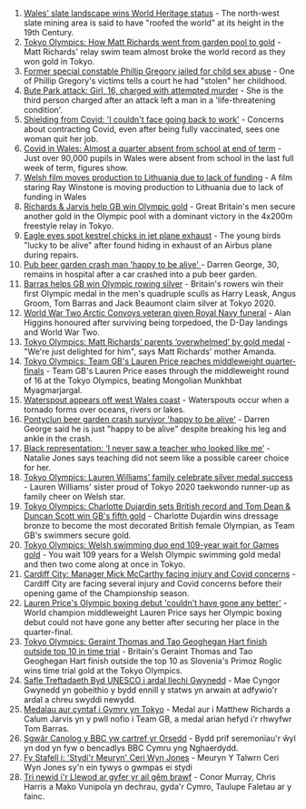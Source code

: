 1. [Wales' slate landscape wins World Heritage status](https://www.bbc.co.uk/news/uk-wales-57986167) - The north-west slate mining area is said to have "roofed the world" at its height in the 19th Century.
2. [Tokyo Olympics: How Matt Richards went from garden pool to gold](https://www.bbc.co.uk/news/uk-wales-57994645) - Matt Richards' relay swim team almost broke the world record as they won gold in Tokyo.
3. [Former special constable Phillip Gregory jailed for child sex abuse](https://www.bbc.co.uk/news/uk-wales-57994650) - One of Phillip Gregory's victims tells a court he had "stolen" her childhood.
4. [Bute Park attack: Girl, 16, charged with attempted murder](https://www.bbc.co.uk/news/uk-wales-57994643) - She is the third person charged after an attack left a man in a 'life-threatening condition'.
5. [Shielding from Covid: 'I couldn't face going back to work'](https://www.bbc.co.uk/news/uk-wales-57995550) - Concerns about contracting Covid, even after being fully vaccinated, sees one woman quit her job.
6. [Covid in Wales: Almost a quarter absent from school at end of term](https://www.bbc.co.uk/news/uk-wales-politics-57996960) - Just over 90,000 pupils in Wales were absent from school in the last full week of term, figures show.
7. [Welsh film moves production to Lithuania due to lack of funding](https://www.bbc.co.uk/news/uk-wales-57986735) - A film staring Ray Winstone is moving production to Lithuania due to lack of funding in Wales
8. [Richards & Jarvis help GB win Olympic gold](https://www.bbc.co.uk/sport/olympics/57993545) - Great Britain's men secure another gold in the Olympic pool with a dominant victory in the 4x200m freestyle relay in Tokyo.
9. [Eagle eyes spot kestrel chicks in jet plane exhaust](https://www.bbc.co.uk/news/uk-wales-57992207) - The young birds "lucky to be alive" after found hiding in exhaust of an Airbus plane during repairs.
10. [Pub beer garden crash man 'happy to be alive' ](https://www.bbc.co.uk/news/uk-wales-57983966) - Darren George, 30, remains in hospital after a car crashed into a pub beer garden.
11. [Barras helps GB win Olympic rowing silver](https://www.bbc.co.uk/sport/olympics/57993357) - Britain's rowers win their first Olympic medal in the men's quadruple sculls as Harry Leask, Angus Groom, Tom Barras and Jack Beaumont claim silver at Tokyo 2020.
12. [World War Two Arctic Convoys veteran given Royal Navy funeral](https://www.bbc.co.uk/news/uk-wales-57976879) - Alan Higgins honoured after surviving being torpedoed, the D-Day landings and World War Two.
13. [Tokyo Olympics: Matt Richards’ parents ‘overwhelmed’ by gold medal](https://www.bbc.co.uk/news/uk-wales-57999903) - "We're just delighted for him", says Matt Richards' mother Amanda.
14. [Tokyo Olympics: Team GB's Lauren Price reaches middleweight quarter-finals](https://www.bbc.co.uk/sport/av/olympics/57994254) - Team GB's Lauren Price eases through the middleweight round of 16 at the Tokyo Olympics, beating Mongolian Munkhbat Myagmarjargal.
15. [Waterspout appears off west Wales coast](https://www.bbc.co.uk/news/uk-wales-57989175) - Waterspouts occur when a tornado forms over oceans, rivers or lakes.
16. [Pontyclun beer garden crash survivor 'happy to be alive'](https://www.bbc.co.uk/news/uk-wales-57992208) - Darren George said he is just "happy to be alive" despite breaking his leg and ankle in the crash.
17. [Black representation: ‘I never saw a teacher who looked like me’](https://www.bbc.co.uk/news/uk-wales-57983960) - Natalie Jones says teaching did not seem like a possible career choice for her.
18. [Tokyo Olympics: Lauren Williams' family celebrate silver medal success](https://www.bbc.co.uk/news/uk-wales-57978726) - Lauren Williams' sister proud of Tokyo 2020 taekwondo runner-up as family cheer on Welsh star.
19. [Tokyo Olympics: Charlotte Dujardin sets British record and Tom Dean & Duncan Scott win GB's fifth gold](https://www.bbc.co.uk/sport/olympics/57993948) - Charlotte Dujardin wins dressage bronze to become the most decorated British female Olympian, as Team GB's swimmers secure gold.
20. [Tokyo Olympics: Welsh swimming duo end 109-year wait for Games gold](https://www.bbc.co.uk/sport/wales/57994794) - You wait 109 years for a Welsh Olympic swimming gold medal and then two come along at once in Tokyo.
21. [Cardiff City: Manager Mick McCarthy facing injury and Covid concerns](https://www.bbc.co.uk/sport/football/57992031) - Cardiff City are facing several injury and Covid concerns before their opening game of the Championship season.
22. [Lauren Price's Olympic boxing debut 'couldn't have gone any better'](https://www.bbc.co.uk/sport/av/olympics/57994655) - World champion middleweight Lauren Price says her Olympic boxing debut could not have gone any better after securing her place in the quarter-final.
23. [Tokyo Olympics: Geraint Thomas and Tao Geoghegan Hart finish outside top 10 in time trial](https://www.bbc.co.uk/sport/olympics/57986021) - Britain's Geraint Thomas and Tao Geoghegan Hart finish outside the top 10 as Slovenia's Primoz Roglic wins time trial gold at the Tokyo Olympics.
24. [Safle Treftadaeth Byd UNESCO i ardal llechi Gwynedd](https://www.bbc.co.uk/newyddion/57994907) - Mae Cyngor Gwynedd yn gobeithio y bydd ennill y statws yn arwain at adfywio'r ardal a chreu swyddi newydd.
25. [Medalau aur cyntaf i Gymry yn Tokyo](https://www.bbc.co.uk/newyddion/57995205) - Medal aur i Matthew Richards a Calum Jarvis yn y pwll nofio i Team GB, a medal arian hefyd i'r rhwyfwr Tom Barras.
26. [Sgwâr Canolog y BBC yw cartref yr Orsedd](https://www.bbc.co.uk/newyddion/57949114) - Bydd prif seremonïau'r ŵyl yn dod yn fyw o bencadlys BBC Cymru yng Nghaerdydd.
27. [Fy Stafell i: 'Stydi'r Meuryn' Ceri Wyn Jones](https://www.bbc.co.uk/newyddion/57975995) - Meuryn Y Talwrn Ceri Wyn Jones sy'n ein tywys o gwmpas ei stydi
28. [Tri newid i'r Llewod ar gyfer yr ail gêm brawf](https://www.bbc.co.uk/newyddion/57983152) - Conor Murray, Chris Harris a Mako Vunipola yn dechrau, gyda'r Cymro, Taulupe Faletau ar y fainc.
